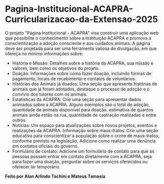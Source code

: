 # Pagina-Institucional-ACAPRA-Curricularizacao-da-Extensao-2025
O projeto "Página Institucional - ACAPRA" visa construir uma aplicação web que possibilite o conhecimento sobre a instituição ACAPRA e promova a conscientização a adoção consciente e aos cuidados animais. A página deve ser projetada para ser uma ferramenta valiosa de divulgação, em que ofereça no mínimo informações sobre:

* História e Missão: Detalhes sobre a história da ACAPRA, sua missão e valores, bem como os objetivos do projeto.
* Doação: Informações sobre como fazer doação, incluindo formas de pagamento, locais de recebimento e contatos de voluntários.
* Histórias dos Animais já doados: Uma seção que apresente histórias de animais que já foram adotados, destaque o processo de adoção e o convívio dos tutores com os animais.
* Estatísticas da ACAPRA: Crie uma seção para apresentar dados animados sobre a ACAPRA. Alguns exemplos são o total de adoção, quantidade de animais disponível para doação, estimativa de quantos animais ainda estão na rua, quantidade de castração realizadas e entre outros.
* Notícias: Um espaço para atualizações sobre novos projetos, eventos e realizações da ACAPRA.
Informação sobre maus-tratos: Crie uma seção educativa para conscientizar a população sobre o crime de maus-tratos, conforme previsto na legislação. Adicione como realizar uma denúncia em contatos oficiais do governo.
* Formulário de contato: Adicione um formulário de contato para que as pessoas possam entrar em contato diretamente com a ACAPRA, seja para fazer uma doação, perguntar sobre os serviços oferecidos ou oferecer lar temporário.

**Feito por Alan Arlindo Tachini e Mateus Tamasia**